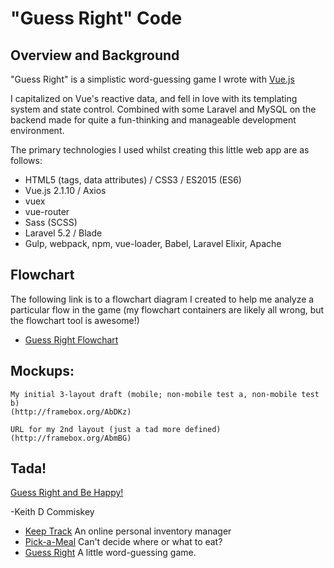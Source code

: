 # "Guess Right" Code

## Overview and Background

"Guess Right" is a simplistic word-guessing game I wrote with [Vue.js](https://vuejs.org/)

I capitalized on Vue's reactive data, and fell in love with its templating system and state control.
Combined with some Laravel and MySQL on the backend made for quite a fun-thinking and manageable development environment.

The primary technologies I used whilst creating this little web app are as follows:
  * HTML5 (tags, data attributes) / CSS3 / ES2015 (ES6)
  * Vue.js 2.1.10 / Axios
  * vuex
  * vue-router
  * Sass (SCSS)
  * Laravel 5.2 / Blade
  * Gulp, webpack, npm, vue-loader, Babel, Laravel Elixir, Apache

## Flowchart

The following link is to a flowchart diagram I created to help me analyze a particular flow in the game
(my flowchart containers are likely all wrong, but the flowchart tool is awesome!)
  * [Guess Right Flowchart](https://www.draw.io/?lightbox=1&highlight=0000ff&edit=_blank&layers=1&nav=1&title=GuessRight.xml#R7Vxbc5s4FP41nqQP8XATxo%2Bx03Yz02Y7zc50%2ByiDbNNgxIKc2PvrVwJxERIJdsDYu9vJTOEghHzOp3PTkUbmfLP7HMNo%2FRV7KBgZmrcbmXcjwzA026b%2FMco%2Bo%2BjalFNWse9xWkl49P9GeUNO3foeSoSGBOOA%2BJFIdHEYIpcINBjH%2BEVstsSB%2BNUIrpBEeHRhIFN%2F%2BB5ZZ1QHaCX9N%2BSv1vmXdY0%2FWUD3aRXjbci%2FNzLMZfove7yBeV%2B8fbKGHn6pkMyPI3MeY0yyq81ujgLG3Jxt2XufGp4W445RSFq9wMfxDIMtyoecDozsc2a8rH2CHiPosvsXKvGROVuTTUDvdHq59INgjgMcp63ZzzVcl9ITEuMnVHni2Qsb2PSJPEg%2B7mcUE7SrkPigPyO8QSTe0yb8qcnHzQFmgez2pRSWMeVN1hVBFb8XcoCsip5LJtELzic1z8Dk3TyDgb8K6bVLOYDioZhoiEw0J5rERUdXcNGedMBFowXy6OyI2GWICf1vdhFMtTSRq7ouc7XgdJWr%2BrQLbDoSE5FHVRu%2FxTFZ4xUOYfCxpM5SfYVYD5rIUcqFeP8no49BfvuTN0sIjMkt07WpgEKU0z75bHRpGxR6eQs3gEniuxmRN2Gf%2BIUI2XMDALcEU1I5yC8YR7xdo2QSvI1d%2FlM5gugoVijHakZiTHhVejEKIPGfRf3%2FLnwr4G0HdFQzz3%2Bmlyt2ObI0N%2FDdp7SB%2FdeWqf1ZjFZ%2BQhH8eYuS5DqgDELxh%2FJx3g0dQLWnAzVQB0h3RKBPZZzrjkp7dABzS2Lu1%2FvH%2BQA8sAwgznZTwQWg4ILZxWSXuEC7WGOPdnlL6aPJjPk%2B29B9gBt0TX8n3Hwo6OPxOL1mwIMbxplwkUQVfCURDAt0pc1y2AlPmnQ22qVYx9tF%2BkQX9Iz%2BtjbvQzhOS%2BFYXQhn%2Bl%2FWxLasiZ2hNHGucDqXhAWsqixutLFmFNL5hmKfDpU5IpckpclgUpKUWYMdPF99U7h6r%2BkboyeTqINT6ZtOITiRIahbQ2FQDuwSRO78BFJMzbaE4DCzrCSmz5uAGMXYpYA9CeJqYbCpKQBn9mTg8hl7YYBzZMAZgwHOeV3pZWjLNN9Z4K2IUYcA3FRi1hymDSgiDO3WJT6dn%2BfApbrfWfz6U%2Fidui6xaQSYw38bRGu4QGT8zJSXNgJ3ErNIZkQr3BBTJdxtqeZVOCnPvQRoyXpgvPJdGNxy8sb3vKAphbPEIcm1hiKBeUQGRuA%2BUDBfUzDf6IL5ZgPzYYrOZPwr%2BVezPregRUZxIvFemZbtgvVyTsDFm41PFGmX66u6Xb8aGfOmQLieaJG6i%2BA%2BwND70DIzU6gkGpAHAQrwigbmR6Q3O5CXLSoqy1DlcIAssC4SwLps%2FDIdnpwzx8DUEVimTPjoCpZ14nJNJNZ04XIVNz9F%2F6sewrb1wyphLNdRZQwrhcJloFuNhtunfPPlwbPw58y%2BUg0XkfRRymKwtI9l9CQLUxAGy%2FpQs39yiShn6NFiMo2uxZS%2BSn8s3FcaRNgPSVLp%2BRsjVFw3UPPduPEpRZ71WAKgGFo7BapwjhWrMpy0yAljskbh9ShPmlcN%2FaL%2B0hvGP17jzWLbIg7pw3gZjmi8gNJ4GbLx0rtYN1es2rzG%2FPgtzja%2B%2Bpoo4c7HyTjCCbk%2BRIpSx1cw8mkjd43cpx849jIHMltbadnFioX4yPuShfdpqJ%2BgALmkoL3aU2t2vM3JBncrISg6Aqi1ZXcPIMezpICGPnGMhWl3VcvQwpUtVsy6dmUVK3G33%2B4pIUtQdMvePpzYqSHrAVWiugsn1uzHidVkJ%2FYsfSRF%2FtEczl%2FtaZHygmUxWMGI1VPscMGyAIPJwvyXygLtfFKJKOndz%2FdKydK7ltJRoYNuig7AdKrVJP7O0EFOV7XxN8Uc5FGu5vWVsCj0wF1N0Vf8cLS3N4D%2FMRFFZduKMKSvdXLFMlIbOd4%2FzH%2F%2F%2Fv3j%2FI93ibKtkGKURDhMUArZcYDCFeUL5QgdbvZnaLK1eP8SQiHjgxYROgCEbooLB0CFCFuBCNABIiyrH2V%2FGUm7PPPTr0pv7ZAaZ6Jlf3Itm8%2FE3xe%2FLkrFWpoY4tmK4v7edKypWAZtIcVTalgUJHIJzwVrUNMx39SgqqXXLhSo2ZzYKwTo%2BUkEibt%2BTbitxFibshv8jG5Df%2FO4xi%2F3G7hCV43LsIctzratF%2Blj8uo1B2miytOqpNnJ5JWTWZI0%2F9qieP%2BYOqA4vmWvt5Lq9RW7AbMQbrKe8z0NlDzHlH8huTpgps9C9PKw3dCL9mnb8psjcEexAmasHGOcmtovVP2Poeddl40ghVZ513aF%2Fwwg46gqs3qDjFy8258CaGHJofdrm5AHfA%2BZ%2F8wseYaU4y34WaoFR2XT%2B5Ix%2BE%2Bnp3KPWPCSh0tPHbeM2ZGXzExulnS4%2FExE3U2enjIVYfW0EiIGnvq5TimgmFLDZd%2BbvZ7%2Fp9RBUwrUrNRpp9RJdt2d7ZRSbOiyhivAOjOvcBt5kKDPNPZ4JJBsk6sLdwcBaOEOqpKmnbiDnSZNz3IyKda6wGCJUat5%2BWmQyaQuoNeWMEjQpc%2BrvHI0z76otnGqquI7mVcn2cZ5rnMOKMIsYAw154AcZtVtSDOCh9%2BqYNc2QtnK4w%2F6wvFJdoeeLY4NBY7NoXBsH1PNkgN5GaAd512zfDyYrIuN9gcKZBFgdgBObY%2FI4QUtxqgsaCnLW%2BoV8jn2J2OH4tyxp8AGhj6xsgHwDxrjiTWpPDeyp%2FlRcLo1npqmY04sY6rrOjBFhNq2MxKSWpr2voJ9FZp6KtiXK%2FKnuqhEJrUuskHxt0pMHlz5X9tZbGtC5f%2Fb7fmZg43ta6XvtfbvLg%2By5TWwOxRR0KDQ3UvTT15ojFHi%2Fw2zsysYMDi%2FaGvAVipUJqJxiTGACxTMipMIxSPQ2FmEbCZT88X2S5t3N1M1EHOtIRmc4thFPtxR9ehClSGiM8DKi%2F%2FzimNuHt6Jzht9Ir6Cl0vqmUrK8TBZ5vOt940KhXfecldCN3si%2BNYFKuo5jmMqxyzJlHyFO3TMPobsfIKk6CwtVmLbGcTttGKzoqjp%2Fy0OreMSTYxLgCLeN%2FNdtV1vcQDNJR0DJnO%2BxdS%2FpoEiR62fMM%2F8PszJFx%2BI2oLALYUDb6iOkuzCgbebE%2BKRQo9VmJevlgd%2BiG7yYbHdTWnWF4yqJxkK3bDTCJQ9sQc3SeqbsX6oN7GTe8lOTDG07%2BkHXxN89h2JXGD1GoYe7WjBjsmgOIj2r%2BAIsjYxWgrjXRMSZYe3fKJ%2FT57rh0s8dvGG3qW7vuJsjJ%2FkX3HIq%2FnAoeLHRI3QHqrIqcEr4X13MF0sW3QJVYcCK09dAQfPFnpbntGceRjlSdjmx38A)

## Mockups:

    My initial 3-layout draft (mobile; non-mobile test a, non-mobile test b)
    (http://framebox.org/AbDKz)

    URL for my 2nd layout (just a tad more defined)
    (http://framebox.org/AbmBG)

## Tada!

[Guess Right and Be Happy!](https://kdcinfo.com/guessright/)

-Keith D Commiskey

  - [Keep Track](https://kdcinfo.com/keeptrack/) An online personal inventory manager
  - [Pick-a-Meal](https://kdcinfo.com/pickameal/) Can't decide where or what to eat?
  - [Guess Right](https://kdcinfo.com/guessright/) A little word-guessing game.

